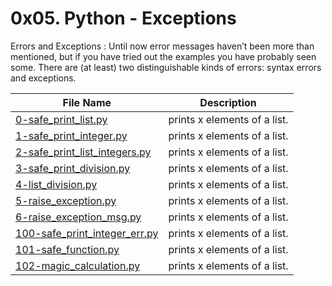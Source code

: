 # 0x05. Python - Exceptions

Errors and Exceptions
 : Until now error messages haven’t been more than mentioned, but if you have tried out the examples you have probably seen some. There are (at least) two distinguishable kinds of errors: syntax errors and exceptions.

| File Name | Description |
| ------ | ----------- |
| [0-safe_print_list.py](/0x05-python-exceptions/0-safe_print_list.py "safe_print_list") | prints x elements of a list. |
| [1-safe_print_integer.py](/0x05-python-exceptions/1-safe_print_integer.py "safe_print_list") | prints x elements of a list. |
| [2-safe_print_list_integers.py](/0x05-python-exceptions/2-safe_print_list_integers.py "safe_print_list") | prints x elements of a list. |
| [3-safe_print_division.py](/0x05-python-exceptions/3-safe_print_division.py "safe_print_list") | prints x elements of a list. |
| [4-list_division.py](/0x05-python-exceptions/4-list_division.py "safe_print_list") | prints x elements of a list. |
| [5-raise_exception.py](/0x05-python-exceptions/5-raise_exception.py "safe_print_list") | prints x elements of a list. |
| [6-raise_exception_msg.py](/0x05-python-exceptions/6-raise_exception_msg.py "safe_print_list") | prints x elements of a list. |
| [100-safe_print_integer_err.py](/0x05-python-exceptions/100-safe_print_integer_err.py "safe_print_list") | prints x elements of a list. |
| [101-safe_function.py](/0x05-python-exceptions/101-safe_function.py "safe_print_list") | prints x elements of a list. |
| [102-magic_calculation.py](/0x05-python-exceptions/102-magic_calculation.py "safe_print_list") | prints x elements of a list. |
